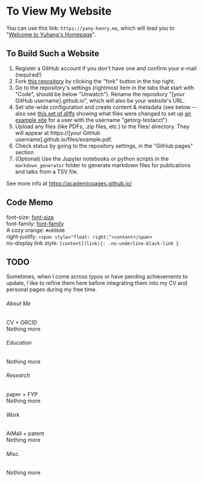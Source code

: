 # To View My Website

You can use this link: `https://yany-henry.me`, which will lead you to "[Welcome to Yuhang's Homepage](https://yany-henry.me)".

## To Build Such a Website

1. Register a GitHub account if you don't have one and confirm your e-mail (required!)
1. Fork [this repository](https://github.com/academicpages/academicpages.github.io) by clicking the "fork" button in the top right. 
1. Go to the repository's settings (rightmost item in the tabs that start with "Code", should be below "Unwatch"). Rename the repository "[your GitHub username].github.io", which will also be your website's URL.
1. Set site-wide configuration and create content & metadata (see below -- also see [this set of diffs](http://archive.is/3TPas) showing what files were changed to set up [an example site](https://getorg-testacct.github.io) for a user with the username "getorg-testacct")
1. Upload any files (like PDFs, .zip files, etc.) to the files/ directory. They will appear at https://[your GitHub username].github.io/files/example.pdf.  
1. Check status by going to the repository settings, in the "GitHub pages" section
1. (Optional) Use the Jupyter notebooks or python scripts in the `markdown_generator` folder to generate markdown files for publications and talks from a TSV file.

See more info at https://academicpages.github.io/

## Code Memo

font-size: [font-size](_sass/_reset.scss/#L14)  
font-family: [font-family](_sass/_variables.scss/#L32)  
A cozy orange: `#e89b00`  
right-justify: `<span style="float: right;">content</span>`  
no-display link style: `[content](link){: .no-underline-black-link }`  

## TODO

Sometimes, when I come across typos or have pending achievements to update, I like to refine them here before integrating them into my CV and personal pages during my free time.

###### About Me
CV + ORCID  
Nothing more  

###### Education
Nothing more  

###### Research
paper + FYP  
Nothing more  

###### Work
AiMall + patent  
Nothing more  

###### Misc.
Nothing more  

